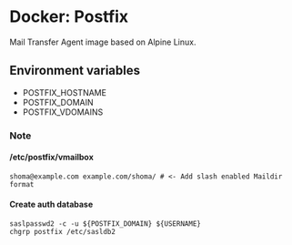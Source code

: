# Docker: Postfix

Mail Transfer Agent image based on Alpine Linux.

## Environment variables

- POSTFIX_HOSTNAME
- POSTFIX_DOMAIN
- POSTFIX_VDOMAINS

### Note

#### /etc/postfix/vmailbox

    shoma@example.com example.com/shoma/ # <- Add slash enabled Maildir format

#### Create auth database

    saslpasswd2 -c -u ${POSTFIX_DOMAIN} ${USERNAME}
    chgrp postfix /etc/sasldb2